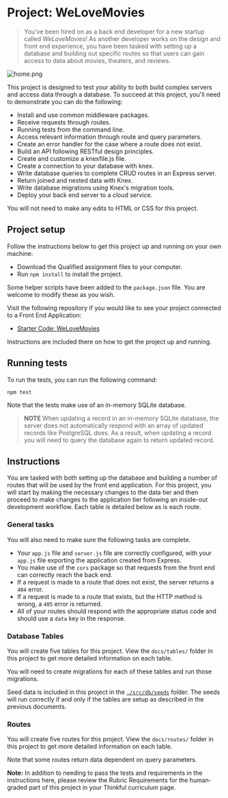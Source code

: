 <div markdown="fileTab.file.challenge.instructions" class="markdown collapsed"><h1>Project: WeLoveMovies</h1><blockquote>
<p>You've been hired on as a back end developer for a new startup called <em>WeLoveMovies!</em> As another developer works on the design and front end experience, you have been tasked with setting up a database and building out specific routes so that users can gain access to data about movies, theaters, and reviews.</p>
</blockquote>
<p><zoomable-image zoom-disabled="expandable &amp;&amp; !expanded"><!----> <div class="zoomable-image-scrollbox" ng-transclude="" ng-dblclick="$ctrl.autoZoom($event)" tooltip="" tooltip-position="top" scroll-on-drag="$ctrl.enabled &amp;&amp; $ctrl.zoomed" tabindex="0"><img src="https://res.cloudinary.com/strive/image/upload/w_1000,h_1000,c_limit/06596df6b4c59b453c69d84d2bc854b3-home.png" alt="home.png"></div></zoomable-image></p>
<p>This project is designed to test your ability to both build complex servers and access data through a database. To succeed at this project, you'll need to demonstrate you can do the following:</p>
<ul>
<li>Install and use common middleware packages.</li>
<li>Receive requests through routes.</li>
<li>Running tests from the command line.</li>
<li>Access relevant information through route and query parameters.</li>
<li>Create an error handler for the case where a route does not exist.</li>
<li>Build an API following RESTful design principles.</li>
<li>Create and customize a knexfile.js file.</li>
<li>Create a connection to your database with knex.</li>
<li>Write database queries to complete CRUD routes in an Express server.</li>
<li>Return joined and nested data with Knex.</li>
<li>Write database migrations using Knex's migration tools.</li>
<li>Deploy your back end server to a cloud service.</li>
</ul>
<p>You will not need to make any edits to HTML or CSS for this project.</p>
<h2>Project setup</h2><p>Follow the instructions below to get this project up and running on your own machine:</p>
<ul>
<li>Download the Qualified assignment files to your computer.</li>
<li>Run <code>npm install</code> to install the project.</li>
</ul>
<p>Some helper scripts have been added to the <code>package.json</code> file. You are welcome to modify these as you wish.</p>
<p>Visit the following repository if you would like to see your project connected to a Front End Application:</p>
<ul>
<li><a href="https://github.com/Thinkful-Ed/starter-movie-front-end" target="_blank" rel="noopener">Starter Code: WeLoveMovies</a></li>
</ul>
<p>Instructions are included there on how to get the project up and running.</p>
<h2>Running tests</h2><p>To run the tests, you can run the following command:</p>
<div class="language-tabset"><div class="language-tab language-bash"><pre><code class="lang-bash">npm test
</code></pre>
</div></div><p>Note that the tests make use of an in-memory SQLite database.</p>
<blockquote>
<p><strong>NOTE</strong> When updating a record in an in-memory SQLite database, the server does not automatically respond with an array of updated records like PostgreSQL does. As a result, when updating a record you will need to query the database again to return updated record.</p>
</blockquote>
<h2>Instructions</h2><p>You are tasked with both setting up the database and building a number of routes that will be used by the front end application.  For this project, you will start by making the necessary changes to the data tier and then proceed to make changes to the application tier following an inside-out development workflow. Each table is detailed below as is each route.</p>
<h3>General tasks</h3><p>You will also need to make sure the following tasks are complete.</p>
<ul>
<li>Your <code>app.js</code> file and <code>server.js</code> file are correctly configured, with your <code>app.js</code> file exporting the application created from Express.</li>
<li>You make use of the <code>cors</code> package so that requests from the front end can correctly reach the back end.</li>
<li>If a request is made to a route that does not exist, the server returns a <code>404</code> error.</li>
<li>If a request is made to a route that exists, but the HTTP method is wrong, a <code>405</code> error is returned.</li>
<li>All of your routes should respond with the appropriate status code and should use a <code>data</code> key in the response.</li>
</ul>
<h3>Database Tables</h3><p>You will create five tables for this project. View the <code>docs/tables/</code> folder in this project to get more detailed information on each table.</p>
<p>You will need to create migrations for each of these tables and run those migrations.</p>
<p>Seed data is included in this project in the <a href="./src/db/seeds" target="_blank" rel="noopener"><code>./src/db/seeds</code></a> folder. The seeds will run correctly if and only if the tables are setup as described in the previous documents.</p>
<h3>Routes</h3><p>You will create five routes for this project. View the <code>docs/routes/</code> folder in this project to get more detailed information on each table.</p>
<p>Note that some routes return data dependent on query parameters.</p>
<p><strong>Note:</strong> In addition to needing to pass the tests and requirements in the instructions here, please review the Rubric Requirements for the human-graded part of this project in your Thinkful curriculum page.</p>
</div>
